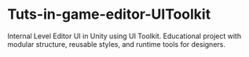 # Tuts-in-game-editor-UIToolkit
Internal Level Editor UI in Unity using UI Toolkit. Educational project with modular structure, reusable styles, and runtime tools for designers.
